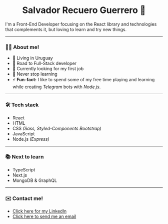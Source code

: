 <h1 style="text-align: center;">Salvador Recuero Guerrero 👋</h1>
I'm a Front-End Developer focusing on the React library and technologies that complements it, but loving to learn and try new things.

------------

### 🧑‍💻 About me!
- 📌 Living in Uruguay
- 🚀 Road to Full-Stack developer
- 💼 Currently looking for my first job
- 🌱 Never stop learning
- ⚡ **Fun-fact:** I like to spend some of my free time playing and learning while creating *Telegram* bots with *Node.js*.

------------

### 🛠️ Tech stack
- React
- HTML
- CSS *(Sass, Styled-Components Bootstrap)*
- JavaScript
- Node.js *(Express)*

------------

### 📚 Next to learn
- TypeScript
- Next.js
- MongoDB & GraphQL

------------

### ✉️ Contact me!
 
-  [Click here for my LinkedIn](https://www.linkedin.com/in/salvarecuero/ "Here is my LinkedIn")
- [Click here to send me an email](mailto:salvarecuero@gmail.com "Click here to send me an email")
